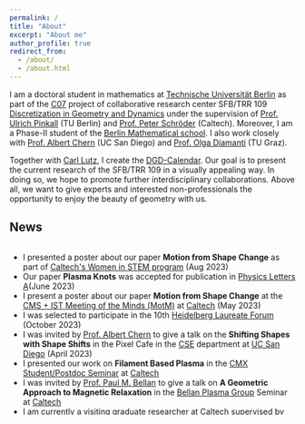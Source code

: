 ```yaml
---
permalink: /
title: "About"
excerpt: "About me"
author_profile: true
redirect_from:
  - /about/
  - /about.html
---
```


I am a doctoral student in mathematics at [Technische Universität Berlin](https://www.math.tu-berlin.de/menue/home/parameter/en/) as part of the [C07](https://www.discretization.de/projects/C07/) project of collaborative research center SFB/TRR 109 [Discretization in Geometry and Dynamics](https://www.discretization.de) under the supervision of [Prof. Ulrich Pinkall](https://page.math.tu-berlin.de/~pinkall/) (TU Berlin) and [Prof. Peter Schröder](http://users.cms.caltech.edu/~ps/) (Caltech). Moreover, I am a Phase-II student of the [Berlin Mathematical school](https://www.math-berlin.de/index.php).
I also work closely with [Prof. Albert Chern](https://cseweb.ucsd.edu/~alchern/) (UC San Diego) and [Prof. Olga Diamanti](https://olga-diamanti.net) (TU Graz).

Together with [Carl Lutz](https://page.math.tu-berlin.de/~clutz/#outreach), I create the [DGD-Calendar](https://olligross.github.io/projects/DGDCalendar/DGDCalendar_project.html). Our goal is to present the current research of the SFB/TRR 109 in a visually appealing way. In doing so, we hope to promote further interdisciplinary collaborations. Above all, we want to give experts and interested non-professionals the opportunity to enjoy the beauty of geometry with us. 

## News
<div style="height: 300px; overflow-y: scroll;">

<ul>
    <li>I presented a poster about our paper <strong>Motion from Shape Change</strong> as part of <a href="[https://www.cms.caltech.edu/news-events/meeting-of-the-minds](https://www.admissions.caltech.edu/visit/visit-campus/summer-preview-women-stem)">Caltech's Women in STEM program</a> (Aug 2023)</li>
    <li>Our paper <strong>Plasma Knots</strong> was accepted for publication in <a href="https://www.sciencedirect.com/journal/physics-letters-a">Physics Letters A</a>(June 2023)</li>
    <li>I present a poster about our paper <strong>Motion from Shape Change</strong> at the <a href="https://www.cms.caltech.edu/news-events/meeting-of-the-minds">CMS + IST Meeting of the Minds (MotM)</a> at <a href="https://www.caltech.edu">Caltech</a> (May 2023)</li>
    <li>I was selected to participate in the 10th <a href="https://www.heidelberg-laureate-forum.org">Heidelberg Laureate Forum</a> (October 2023)</li>
    <li>I was invited by <a href="https://cseweb.ucsd.edu/~alchern/">Prof. Albert Chern</a> to give a talk on the <strong>Shifting Shapes with Shape Shifts</strong> in the Pixel Cafe in the <a href="https://cse.ucsd.edu">CSE</a> department at <a href="https://ucsd.edu">UC San Diego</a> (April 2023)</li>
    <li>I presented our work on <strong>Filament Based Plasma</strong> in the <a href="http://cmx.caltech.edu">CMX Student/Postdoc Seminar</a> at <a href="https://www.caltech.edu">Caltech</a></li>
    <li>I was invited by <a href="https://www.eas.caltech.edu/people/pbellan">Prof. Paul M. Bellan</a> to give a talk on <strong>A Geometric Approach to Magnetic Relaxation</strong> in the <a href="http://www.bellanplasmagroup.caltech.edu">Bellan Plasma Group</a> Seminar at <a href="https://www.caltech.edu">Caltech</a></li>
    <li>I am currently a visiting graduate researcher at <a href="https://www.caltech.edu">Caltech</a> supervised by <a href="http://users.cms.caltech.edu/~ps/">Prof. Peter Schröder</a></li>
    <li>Our paper <strong>Filament Based Plasma</strong> is featured in the 2023 <a href="https://www.dfg.de/dfg_magazin/aus_der_forschung/dfg_kalender_2023/index.html">Calendar</a> of the <a href="https://www.dfg.de/index.jsp">Deutsche Forschungsgemeinschaft (DFG)</a></li>
    <li>I presented our paper <strong>Filament Based Plasma</strong> at the <a href="www.geometrie.tuwien.ac.at/ig/events/dgs2022">Discrete Geometric Structures</a> workshop, Vienna</li>
    <li>I presented our paper <strong>Filament Based Plasma</strong> at <a href="https://s2022.siggraph.org/?utm_campaign=Registration%20Google%20Branded%20Search%20Ads&utm_source=search&utm_medium=search&utm_term&utm_content&cpn_id=628e734fede4f87920569773&e_id=60f70f258f0f937b1fd99273&gclid=Cj0KCQjwxIOXBhCrARIsAL1QFCaJWq77rnpqAkFD4CXwuc4P1eCT1JivsGiyIgRmlyl6pH3FLh4Y1AQaAvAzEALw_wcB">SIGGRAPH 2022</a>, Vancouver</li>
    <li>I was invited by <a href="https://cseweb.ucsd.edu/~alchern/">Prof. Albert Chern</a> to give a talk on the <strong>Lagrangian Modeling and Geometric Optimization in Plasma Physics</strong> at UC San Diego</li>
    <li>I was invited by <a href="https://olga-diamanti.net">Prof. Olga Diamanti</a> to give a talk on the <strong>Riemannian Geometry in Plasma Physics</strong> in the geometry seminar at TU Graz</li>
    <li>Our paper <strong>Filament Based Plasma</strong> was accepted by ACM Transactions on Graphics and will be presented at SIGGRAPH 2022, Vancouver</li>
</ul>
</div>

<!---
News
------------------------
* I presented our work on **Filament Based Plasma** in the [CMX Student/Postdoc Seminar](http://cmx.caltech.edu) at [Caltech](https://www.caltech.edu)

* I was invited by [Prof. Paul M. Bellan](https://www.eas.caltech.edu/people/pbellan) to give a talk on **A Geometric Approach to Magnetic Relaxation** in the [Bellan Plasma Group](http://www.bellanplasmagroup.caltech.edu) Seminar at [Caltech](https://www.caltech.edu). (February, 2023)

* I am currently a visiting graduate researcher at [Caltech](https://www.caltech.edu) supervised by [Prof. Peter Schröder](http://users.cms.caltech.edu/~ps/)

* Our paper **Filament Based Plasma** is featured in the 2023 [Calendar](https://www.dfg.de/dfg_magazin/aus_der_forschung/dfg_kalender_2023/index.html) of the [Deutsche Forschungsgemeinschaft (DFG)](https://www.dfg.de/index.jsp)


* [Prof. Peter Schröder](http://users.cms.caltech.edu/~ps/) invited me to be a visiting graduate researcher at [Caltech](https://www.caltech.edu) from January to July 2023.

* Our **Filament Based Plasma** paper will be featured in the 2023 calendar of the [Deutsche Forschungsgemeinschaft (DFG)](https://www.dfg.de/index.jsp)

* I presented our paper **Filament Based Plasma** at the [Discrete Geometric Structures](www.geometrie.tuwien.ac.at/ig/events/dgs2022) workshop, Vienna. (Aug., 2022)

* I presented our paper **Filament Based Plasma** at [SIGGRAPH 2022](https://s2022.siggraph.org/?utm_campaign=Registration%20Google%20Branded%20Search%20Ads&utm_source=search&utm_medium=search&utm_term&utm_content&cpn_id=628e734fede4f87920569773&e_id=60f70f258f0f937b1fd99273&gclid=Cj0KCQjwxIOXBhCrARIsAL1QFCaJWq77rnpqAkFD4CXwuc4P1eCT1JivsGiyIgRmlyl6pH3FLh4Y1AQaAvAzEALw_wcB), Vancouver. (Aug., 2022)

* I was invited by [Prof. Albert Chern](https://cseweb.ucsd.edu/~alchern/) to give a talk on the **Lagrangian Modeling and Geometric Optimization in Plasma Physics** at UC San Diego. (July, 2022)

* I was invited by [Prof. Olga Diamanti](https://olga-diamanti.net) to give a talk on the **Riemannian Geometry in Plasma Physics** in the geometry seminar at TU Graz. (May, 2022)

* Our paper **Filament Based Plasma** was accepted by ACM Transactions on Graphics and will be presented at SIGGRAPH 2022, Vancouver. (Apr., 2022)
-->
